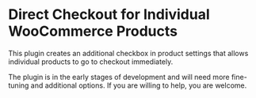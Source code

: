 # Direct Checkout for Individual WooCommerce Products
This plugin creates an additional checkbox in product settings that allows individual products to go to checkout immediately.

The plugin is in the early stages of development and will need more fine-tuning and additional options. If you are willing to help, you are welcome.

